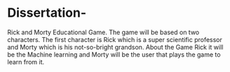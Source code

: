 # Dissertation-
Rick and Morty Educational Game. The game will be based on two characters. The first character is Rick which is a super scientific professor and Morty which is his not-so-bright grandson. About the Game Rick it will be the Machine learning and Morty will be the user that plays the game to learn from it. 

